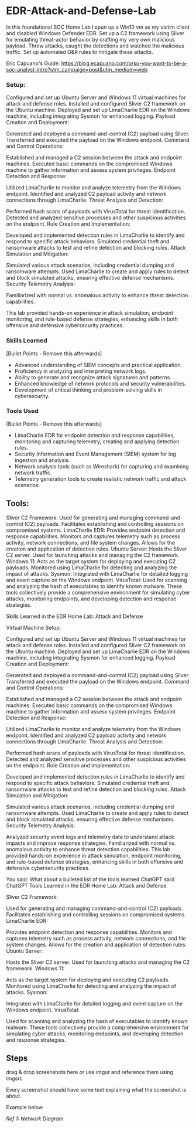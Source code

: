 # EDR-Attack-and-Defense-Lab

In this foundational SOC Home Lab I spun up a Win10 vm as my victim client and disabled Windows Defender EDR. Set up a C2 framework using Sliver for emulating threat-actor behavior by crafting my very own malicious payload. Threw attacks, caught the detections and watched the malicious traffic. Set up automated D&R rules to mitigate these attacks.

Eric Capuano's Guide: https://blog.ecapuano.com/p/so-you-want-to-be-a-soc-analyst-intro?utm_campaign=post&utm_medium=web

### Setup:

Configured and set up Ubuntu Server and Windows 11 virtual machines for attack and defense roles.
Installed and configured Sliver C2 framework on the Ubuntu machine.
Deployed and set up LimaCharlie EDR on the Windows machine, including integrating Sysmon for enhanced logging.
Payload Creation and Deployment:

Generated and deployed a command-and-control (C2) payload using Sliver.
Transferred and executed the payload on the Windows endpoint.
Command and Control Operations:

Established and managed a C2 session between the attack and endpoint machines.
Executed basic commands on the compromised Windows machine to gather information and assess system privileges.
Endpoint Detection and Response:

Utilized LimaCharlie to monitor and analyze telemetry from the Windows endpoint.
Identified and analyzed C2 payload activity and network connections through LimaCharlie.
Threat Analysis and Detection:

Performed hash scans of payloads with VirusTotal for threat identification.
Detected and analyzed sensitive processes and other suspicious activities on the endpoint.
Rule Creation and Implementation:

Developed and implemented detection rules in LimaCharlie to identify and respond to specific attack behaviors.
Simulated credential theft and ransomware attacks to test and refine detection and blocking rules.
Attack Simulation and Mitigation:

Simulated various attack scenarios, including credential dumping and ransomware attempts.
Used LimaCharlie to create and apply rules to detect and block simulated attacks, ensuring effective defense mechanisms.
Security Telemetry Analysis:


Familiarized with normal vs. anomalous activity to enhance threat detection capabilities.

This lab provided hands-on experience in attack simulation, endpoint monitoring, and rule-based defense strategies, enhancing skills in both offensive and defensive cybersecurity practices.

### Skills Learned
[Bullet Points - Remove this afterwards]

- Advanced understanding of SIEM concepts and practical application.
- Proficiency in analyzing and interpreting network logs.
- Ability to generate and recognize attack signatures and patterns.
- Enhanced knowledge of network protocols and security vulnerabilities.
- Development of critical thinking and problem-solving skills in cybersecurity.

### Tools Used
[Bullet Points - Remove this afterwards]
- LimaCharlie EDR for endpoint detection and response capabilities,
monitoring and capturing telemetry, creating and applying detection rules.
- Security Information and Event Management (SIEM) system for log ingestion and analysis.
- Network analysis tools (such as Wireshark) for capturing and examining network traffic.
- Telemetry generation tools to create realistic network traffic and attack scenarios.

## Tools:

Sliver C2 Framework:
Used for generating and managing command-and-control (C2) payloads.
Facilitates establishing and controlling sessions on compromised systems.
LimaCharlie EDR:
Provides endpoint detection and response capabilities.
Monitors and captures telemetry such as process activity, network connections, and file system changes.
Allows for the creation and application of detection rules.
Ubuntu Server:
Hosts the Sliver C2 server.
Used for launching attacks and managing the C2 framework.
Windows 11:
Acts as the target system for deploying and executing C2 payloads.
Monitored using LimaCharlie for detecting and analyzing the impact of attacks.
Sysmon:
Integrated with LimaCharlie for detailed logging and event capture on the Windows endpoint.
VirusTotal:
Used for scanning and analyzing the hash of executables to identify known malware.
These tools collectively provide a comprehensive environment for simulating cyber attacks, monitoring endpoints, and developing detection and response strategies.

Skills Learned in the EDR Home Lab: Attack and Defense

Virtual Machine Setup:

Configured and set up Ubuntu Server and Windows 11 virtual machines for attack and defense roles.
Installed and configured Sliver C2 framework on the Ubuntu machine.
Deployed and set up LimaCharlie EDR on the Windows machine, including integrating Sysmon for enhanced logging.
Payload Creation and Deployment:

Generated and deployed a command-and-control (C2) payload using Sliver.
Transferred and executed the payload on the Windows endpoint.
Command and Control Operations:

Established and managed a C2 session between the attack and endpoint machines.
Executed basic commands on the compromised Windows machine to gather information and assess system privileges.
Endpoint Detection and Response:

Utilized LimaCharlie to monitor and analyze telemetry from the Windows endpoint.
Identified and analyzed C2 payload activity and network connections through LimaCharlie.
Threat Analysis and Detection:

Performed hash scans of payloads with VirusTotal for threat identification.
Detected and analyzed sensitive processes and other suspicious activities on the endpoint.
Rule Creation and Implementation:

Developed and implemented detection rules in LimaCharlie to identify and respond to specific attack behaviors.
Simulated credential theft and ransomware attacks to test and refine detection and blocking rules.
Attack Simulation and Mitigation:

Simulated various attack scenarios, including credential dumping and ransomware attempts.
Used LimaCharlie to create and apply rules to detect and block simulated attacks, ensuring effective defense mechanisms.
Security Telemetry Analysis:

Analyzed security event logs and telemetry data to understand attack impacts and improve response strategies.
Familiarized with normal vs. anomalous activity to enhance threat detection capabilities.
This lab provided hands-on experience in attack simulation, endpoint monitoring, and rule-based defense strategies, enhancing skills in both offensive and defensive cybersecurity practices.






You said:
What about a bulleted list of the tools learned
ChatGPT said:
ChatGPT
Tools Learned in the EDR Home Lab: Attack and Defense

Sliver C2 Framework:

Used for generating and managing command-and-control (C2) payloads.
Facilitates establishing and controlling sessions on compromised systems.
LimaCharlie EDR:

Provides endpoint detection and response capabilities.
Monitors and captures telemetry such as process activity, network connections, and file system changes.
Allows for the creation and application of detection rules.
Ubuntu Server:

Hosts the Sliver C2 server.
Used for launching attacks and managing the C2 framework.
Windows 11:

Acts as the target system for deploying and executing C2 payloads.
Monitored using LimaCharlie for detecting and analyzing the impact of attacks.
Sysmon:

Integrated with LimaCharlie for detailed logging and event capture on the Windows endpoint.
VirusTotal:

Used for scanning and analyzing the hash of executables to identify known malware.
These tools collectively provide a comprehensive environment for simulating cyber attacks, monitoring endpoints, and developing detection and response strategies.




## Steps
drag & drop screenshots here or use imgur and reference them using imgsrc

Every screenshot should have some text explaining what the screenshot is about.

Example below.

*Ref 1: Network Diagram*
















